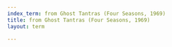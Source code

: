 ```yaml
---
index_term: from Ghost Tantras (Four Seasons, 1969)
title: from Ghost Tantras (Four Seasons, 1969)
layout: term

---
```

